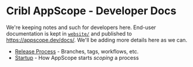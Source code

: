 # Cribl AppScope - Developer Docs

We're keeping notes and such for developers here. End-user documentation is
kept in [`website/`](../website/src/pages/docs/) and published to
<https://appscope.dev/docs/>. We'll be adding more details here as we can.

* [Release Process](./RELEASE.md) - Branches, tags, workflows, etc.
* [Startup](./STARTUP.md) - How AppScope starts _scoping_ a process
